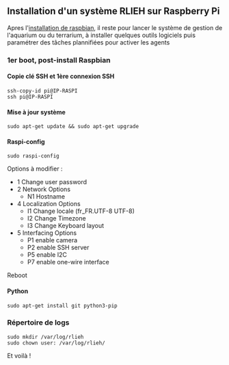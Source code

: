 ## Installation d'un système RLIEH sur Raspberry Pi

Apres l'[installation de raspbian](installation_raspbian.md), il reste pour lancer le système de gestion de l'aquarium ou du terrarium, à installer quelques outils logiciels puis paramétrer des tâches plannifiées pour activer les agents

### 1er boot, post-install Raspbian 

#### Copie clé SSH et 1ère connexion SSH

```
ssh-copy-id pi@IP-RASPI
ssh pi@IP-RASPI
```
#### Mise à jour système

```
sudo apt-get update && sudo apt-get upgrade
```

#### Raspi-config

```
sudo raspi-config
```

Options à modifier :

  * 1 Change user password
  * 2 Network Options
    *    N1 Hostname
  * 4 Localization Options
    *  I1 Change locale (fr_FR.UTF-8 UTF-8)
    *  I2 Change Timezone
    *  I3 Change Keyboard layout
  * 5 Interfacing Options
    * P1 enable camera
    * P2 enable SSH server
    * P5 enable I2C
    * P7 enable one-wire interface

Reboot



#### Python 
```
sudo apt-get install git python3-pip
```


### Répertoire de logs

```
sudo mkdir /var/log/rlieh
sudo chown user: /var/log/rlieh/
``` 

Et voilà !
